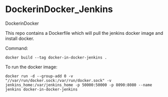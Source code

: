 # DockerinDocker_Jenkins
DockerinDocker

This repo contains a Dockerfile which will pull the jenkins docker image and install docker.

Command: 

 ```
 docker build --tag docker-in-docker-jenkins .
 ```
 
 To run the docker image:
 
 ```
 docker run -d --group-add 0 -v "//var/run/docker.sock:/var/run/docker.sock" -v jenkins_home:/var/jenkins_home -p 50000:50000 -p 8090:8080 --name jenkins docker-in-docker-jenkins
 ```
